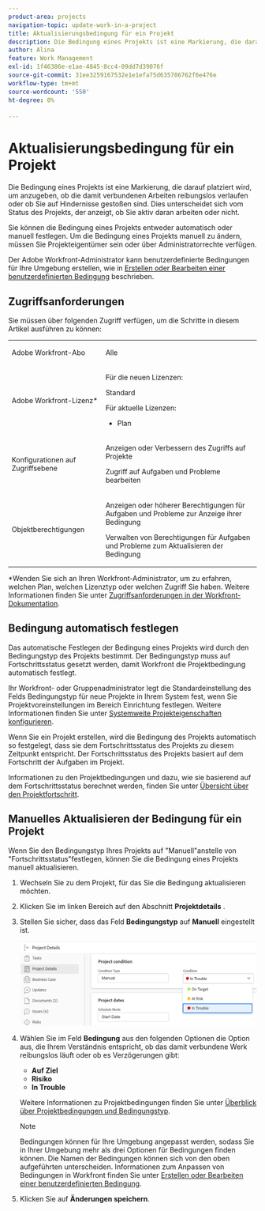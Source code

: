 ```yaml
---
product-area: projects
navigation-topic: update-work-in-a-project
title: Aktualisierungsbedingung für ein Projekt
description: Die Bedingung eines Projekts ist eine Markierung, die darauf platziert wird, um anzugeben, ob die damit verbundenen Arbeiten reibungslos verlaufen oder ob Sie auf Hindernisse gestoßen sind. Dies unterscheidet sich vom Status des Projekts, der anzeigt, ob Sie aktiv daran arbeiten oder nicht.
author: Alina
feature: Work Management
exl-id: 1f46386e-e1ae-4845-8cc4-09dd7d39076f
source-git-commit: 31ee3259167532e1e1efa75d635786762f6e476e
workflow-type: tm+mt
source-wordcount: '550'
ht-degree: 0%

---
```


# Aktualisierungsbedingung für ein Projekt

Die Bedingung eines Projekts ist eine Markierung, die darauf platziert wird, um anzugeben, ob die damit verbundenen Arbeiten reibungslos verlaufen oder ob Sie auf Hindernisse gestoßen sind. Dies unterscheidet sich vom Status des Projekts, der anzeigt, ob Sie aktiv daran arbeiten oder nicht.

Sie können die Bedingung eines Projekts entweder automatisch oder manuell festlegen. Um die Bedingung eines Projekts manuell zu ändern, müssen Sie Projekteigentümer sein oder über Administratorrechte verfügen.

Der Adobe Workfront-Administrator kann benutzerdefinierte Bedingungen für Ihre Umgebung erstellen, wie in [Erstellen oder Bearbeiten einer benutzerdefinierten Bedingung](../../../administration-and-setup/customize-workfront/create-manage-custom-conditions/create-edit-custom-conditions.md) beschrieben.

## Zugriffsanforderungen

Sie müssen über folgenden Zugriff verfügen, um die Schritte in diesem Artikel ausführen zu können:

<table style="table-layout:auto"> 
 <col> 
 <col> 
 <tbody> 
  <tr> 
   <td role="rowheader">Adobe Workfront-Abo</td> 
   <td><p>Alle</p> </td> 
  </tr> 
  <tr> 
   <td role="rowheader">Adobe Workfront-Lizenz*</td> 
   <td>

Für die neuen Lizenzen:
<p>Standard</p>

Für aktuelle Lizenzen:
<ul><li><p>Plan</p>
    </td> 
  </tr> 
  <tr> 
   <td role="rowheader">Konfigurationen auf Zugriffsebene</td> 
   <td> <p>Anzeigen oder Verbessern des Zugriffs auf Projekte</p> <p>Zugriff auf Aufgaben und Probleme bearbeiten </p> </td> 
  </tr> 
  <tr> 
   <td role="rowheader">Objektberechtigungen</td> 
   <td> <p>Anzeigen oder höherer Berechtigungen für Aufgaben und Probleme zur Anzeige ihrer Bedingung</p>
   <p>Verwalten von Berechtigungen für Aufgaben und Probleme zum Aktualisieren der Bedingung</p>
     </td> 
  </tr> 
 </tbody> 
</table>

*Wenden Sie sich an Ihren Workfront-Administrator, um zu erfahren, welchen Plan, welchen Lizenztyp oder welchen Zugriff Sie haben. Weitere Informationen finden Sie unter [Zugriffsanforderungen in der Workfront-Dokumentation](/help/quicksilver/administration-and-setup/add-users/access-levels-and-object-permissions/access-level-requirements-in-documentation.md).

## Bedingung automatisch festlegen

Das automatische Festlegen der Bedingung eines Projekts wird durch den Bedingungstyp des Projekts bestimmt. Der Bedingungstyp muss auf Fortschrittsstatus gesetzt werden, damit Workfront die Projektbedingung automatisch festlegt.

Ihr Workfront- oder Gruppenadministrator legt die Standardeinstellung des Felds Bedingungstyp für neue Projekte in Ihrem System fest, wenn Sie Projektvoreinstellungen im Bereich Einrichtung festlegen. Weitere Informationen finden Sie unter [Systemweite Projekteigenschaften konfigurieren](../../../administration-and-setup/set-up-workfront/configure-system-defaults/set-project-preferences.md).

Wenn Sie ein Projekt erstellen, wird die Bedingung des Projekts automatisch so festgelegt, dass sie dem Fortschrittsstatus des Projekts zu diesem Zeitpunkt entspricht. Der Fortschrittsstatus des Projekts basiert auf dem Fortschritt der Aufgaben im Projekt.

Informationen zu den Projektbedingungen und dazu, wie sie basierend auf dem Fortschrittsstatus berechnet werden, finden Sie unter [Übersicht über den Projektfortschritt](../../../manage-work/projects/planning-a-project/project-progress-status.md).

## Manuelles Aktualisieren der Bedingung für ein Projekt

Wenn Sie den Bedingungstyp Ihres Projekts auf &quot;Manuell&quot;anstelle von &quot;Fortschrittsstatus&quot;festlegen, können Sie die Bedingung eines Projekts manuell aktualisieren.

1. Wechseln Sie zu dem Projekt, für das Sie die Bedingung aktualisieren möchten.
1. Klicken Sie im linken Bereich auf den Abschnitt **Projektdetails** .

1. Stellen Sie sicher, dass das Feld **Bedingungstyp** auf **Manuell** eingestellt ist.

   ![](assets/project-details-overview-edit-enabled-with-condition-shot-nwe-350x251.png)

1. Wählen Sie im Feld **Bedingung** aus den folgenden Optionen die Option aus, die Ihrem Verständnis entspricht, ob das damit verbundene Werk reibungslos läuft oder ob es Verzögerungen gibt:

   * **Auf Ziel**
   * **Risiko**
   * **In Trouble**

   Weitere Informationen zu Projektbedingungen finden Sie unter [Überblick über Projektbedingungen und Bedingungstyp](../../../manage-work/projects/manage-projects/project-condition-and-condition-type.md).

   >[!NOTE]
   >
   >Bedingungen können für Ihre Umgebung angepasst werden, sodass Sie in Ihrer Umgebung mehr als drei Optionen für Bedingungen finden können. Die Namen der Bedingungen können sich von den oben aufgeführten unterscheiden. Informationen zum Anpassen von Bedingungen in Workfront finden Sie unter [Erstellen oder Bearbeiten einer benutzerdefinierten Bedingung](../../../administration-and-setup/customize-workfront/create-manage-custom-conditions/create-edit-custom-conditions.md).

1. Klicken Sie auf **Änderungen speichern**.

